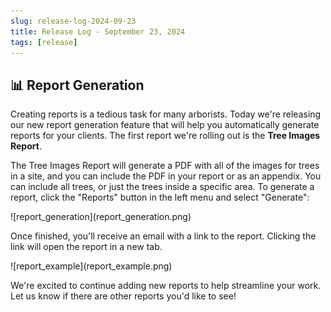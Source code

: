 ```yaml
---
slug: release-log-2024-09-23
title: Release Log - September 23, 2024
tags: [release]
---
```


## 📊 Report Generation

Creating reports is a tedious task for many arborists. Today we're releasing our new report generation feature that will help you automatically generate reports for your clients. The first report we're rolling out is the **Tree Images Report**.

The Tree Images Report will generate a PDF with all of the images for trees in a site, and you can include the PDF in your report or as an appendix. You can include all trees, or just the trees inside a specific area. To generate a report, click the "Reports" button in the left menu and select "Generate":

<div style={{textAlign: 'center'}}>
    ![report_generation](report_generation.png)
</div>

Once finished, you'll receive an email with a link to the report. Clicking the link will open the report in a new tab.

<div style={{textAlign: 'center'}}>
    ![report_example](report_example.png)
</div>

We're excited to continue adding new reports to help streamline your work. Let us know if there are other reports you'd like to see!